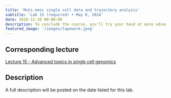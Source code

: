 ```yaml
---
title: 'Muti-omic single cell data and trajectory analysis'
subtitle: 'Lab 15 (required) • May 8, 2024'
date: 2018-12-26 00:00:00
description: To conclude the course, you'll try your hand at more advanced topics in single cell genomics, including handling multiple assays and analyzing cell trajectory
featured_image: '/images/tapeworm.jpeg'
---
```


## Corresponding lecture

[Lecture 15 - Advanced topics in single cell genomics](https://diytranscriptomics.com/project/lecture-15)

## Description

A full description will be posted on the date listed for this lab.
